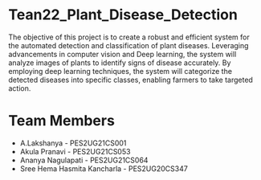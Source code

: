 # Tean22_Plant_Disease_Detection

The objective of this project is to create a robust and efficient system for the automated detection and classification of plant diseases. Leveraging advancements in computer vision and Deep learning, the system will analyze images of plants to identify signs of disease accurately. By employing deep learning techniques, the system will categorize the detected diseases into specific classes, enabling farmers to take targeted action.

# Team Members
* A.Lakshanya - PES2UG21CS001
* Akula Pranavi - PES2UG21CS053
* Ananya Nagulapati - PES2UG21CS064
* Sree Hema Hasmita Kancharla - PES2UG20CS347
